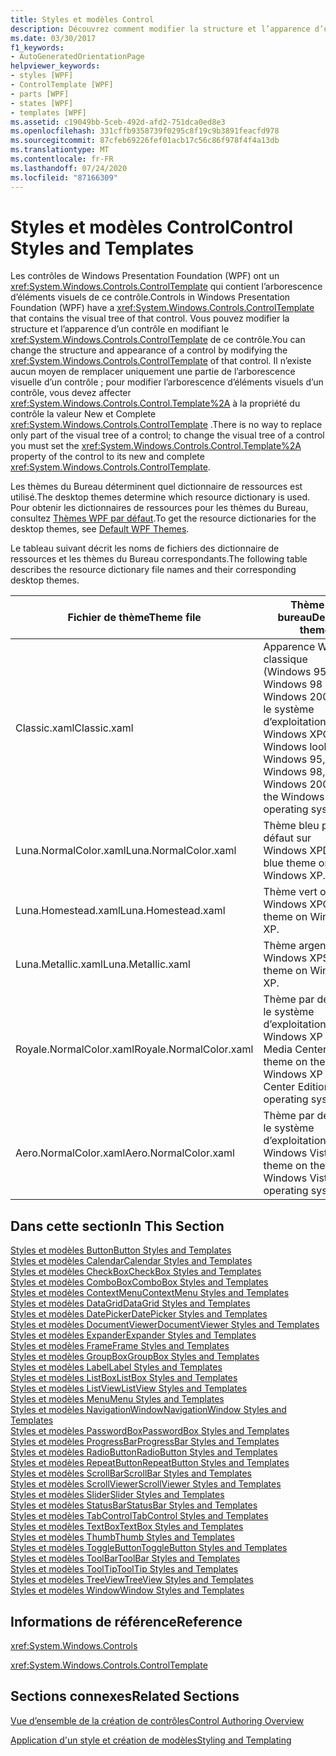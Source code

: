 ```yaml
---
title: Styles et modèles Control
description: Découvrez comment modifier la structure et l’apparence d’un contrôle Windows Presentation Foundation en modifiant le ControlTemplate de ce contrôle.
ms.date: 03/30/2017
f1_keywords:
- AutoGeneratedOrientationPage
helpviewer_keywords:
- styles [WPF]
- ControlTemplate [WPF]
- parts [WPF]
- states [WPF]
- templates [WPF]
ms.assetid: c19049bb-5ceb-492d-afd2-751dca0ed8e3
ms.openlocfilehash: 331cffb9358739f0295c8f19c9b3891feacfd978
ms.sourcegitcommit: 87cfeb69226fef01acb17c56c86f978f4f4a13db
ms.translationtype: MT
ms.contentlocale: fr-FR
ms.lasthandoff: 07/24/2020
ms.locfileid: "87166309"
---
```

# <a name="control-styles-and-templates"></a><span data-ttu-id="1ae1a-103">Styles et modèles Control</span><span class="sxs-lookup"><span data-stu-id="1ae1a-103">Control Styles and Templates</span></span>
<span data-ttu-id="1ae1a-104">Les contrôles de Windows Presentation Foundation (WPF) ont un <xref:System.Windows.Controls.ControlTemplate> qui contient l’arborescence d’éléments visuels de ce contrôle.</span><span class="sxs-lookup"><span data-stu-id="1ae1a-104">Controls in Windows Presentation Foundation (WPF) have a <xref:System.Windows.Controls.ControlTemplate> that contains the visual tree of that control.</span></span> <span data-ttu-id="1ae1a-105">Vous pouvez modifier la structure et l’apparence d’un contrôle en modifiant le <xref:System.Windows.Controls.ControlTemplate> de ce contrôle.</span><span class="sxs-lookup"><span data-stu-id="1ae1a-105">You can change the structure and appearance of a control by modifying the <xref:System.Windows.Controls.ControlTemplate> of that control.</span></span> <span data-ttu-id="1ae1a-106">Il n’existe aucun moyen de remplacer uniquement une partie de l’arborescence visuelle d’un contrôle ; pour modifier l’arborescence d’éléments visuels d’un contrôle, vous devez affecter <xref:System.Windows.Controls.Control.Template%2A> à la propriété du contrôle la valeur New et Complete <xref:System.Windows.Controls.ControlTemplate> .</span><span class="sxs-lookup"><span data-stu-id="1ae1a-106">There is no way to replace only part of the visual tree of a control; to change the visual tree of a control you must set the <xref:System.Windows.Controls.Control.Template%2A> property of the control to its new and complete <xref:System.Windows.Controls.ControlTemplate>.</span></span>  
  
 <span data-ttu-id="1ae1a-107">Les thèmes du Bureau déterminent quel dictionnaire de ressources est utilisé.</span><span class="sxs-lookup"><span data-stu-id="1ae1a-107">The desktop themes determine which resource dictionary is used.</span></span> <span data-ttu-id="1ae1a-108">Pour obtenir les dictionnaires de ressources pour les thèmes du Bureau, consultez [Thèmes WPF par défaut](https://github.com/Microsoft/WPF-Samples/tree/master/Graphics/2DTransforms).</span><span class="sxs-lookup"><span data-stu-id="1ae1a-108">To get the resource dictionaries for the desktop themes, see [Default WPF Themes](https://github.com/Microsoft/WPF-Samples/tree/master/Graphics/2DTransforms).</span></span>  
  
 <span data-ttu-id="1ae1a-109">Le tableau suivant décrit les noms de fichiers des dictionnaire de ressources et les thèmes du Bureau correspondants.</span><span class="sxs-lookup"><span data-stu-id="1ae1a-109">The following table describes the resource dictionary file names and their corresponding desktop themes.</span></span>  
  
|<span data-ttu-id="1ae1a-110">Fichier de thème</span><span class="sxs-lookup"><span data-stu-id="1ae1a-110">Theme file</span></span>|<span data-ttu-id="1ae1a-111">Thème du bureau</span><span class="sxs-lookup"><span data-stu-id="1ae1a-111">Desktop theme</span></span>|  
|----------------|-------------------|  
|<span data-ttu-id="1ae1a-112">Classic.xaml</span><span class="sxs-lookup"><span data-stu-id="1ae1a-112">Classic.xaml</span></span>|<span data-ttu-id="1ae1a-113">Apparence Windows classique (Windows 95, Windows 98 et Windows 2000) sur le système d’exploitation Windows XP</span><span class="sxs-lookup"><span data-stu-id="1ae1a-113">Classic Windows look (from Windows 95, Windows 98, and Windows 2000) on the Windows XP operating system..</span></span>|  
|<span data-ttu-id="1ae1a-114">Luna.NormalColor.xaml</span><span class="sxs-lookup"><span data-stu-id="1ae1a-114">Luna.NormalColor.xaml</span></span>|<span data-ttu-id="1ae1a-115">Thème bleu par défaut sur Windows XP</span><span class="sxs-lookup"><span data-stu-id="1ae1a-115">Default blue theme on Windows XP.</span></span>|  
|<span data-ttu-id="1ae1a-116">Luna.Homestead.xaml</span><span class="sxs-lookup"><span data-stu-id="1ae1a-116">Luna.Homestead.xaml</span></span>|<span data-ttu-id="1ae1a-117">Thème vert olive sur Windows XP</span><span class="sxs-lookup"><span data-stu-id="1ae1a-117">Olive theme on Windows XP.</span></span>|  
|<span data-ttu-id="1ae1a-118">Luna.Metallic.xaml</span><span class="sxs-lookup"><span data-stu-id="1ae1a-118">Luna.Metallic.xaml</span></span>|<span data-ttu-id="1ae1a-119">Thème argent sur Windows XP</span><span class="sxs-lookup"><span data-stu-id="1ae1a-119">Silver theme on Windows XP.</span></span>|  
|<span data-ttu-id="1ae1a-120">Royale.NormalColor.xaml</span><span class="sxs-lookup"><span data-stu-id="1ae1a-120">Royale.NormalColor.xaml</span></span>|<span data-ttu-id="1ae1a-121">Thème par défaut sur le système d’exploitation Windows XP Édition Media Center</span><span class="sxs-lookup"><span data-stu-id="1ae1a-121">Default theme on the Windows XP Media Center Edition operating system.</span></span>|  
|<span data-ttu-id="1ae1a-122">Aero.NormalColor.xaml</span><span class="sxs-lookup"><span data-stu-id="1ae1a-122">Aero.NormalColor.xaml</span></span>|<span data-ttu-id="1ae1a-123">Thème par défaut sur le système d’exploitation Windows Vista</span><span class="sxs-lookup"><span data-stu-id="1ae1a-123">Default theme on the Windows Vista operating system.</span></span>|  
  
## <a name="in-this-section"></a><span data-ttu-id="1ae1a-124">Dans cette section</span><span class="sxs-lookup"><span data-stu-id="1ae1a-124">In This Section</span></span>  
 [<span data-ttu-id="1ae1a-125">Styles et modèles Button</span><span class="sxs-lookup"><span data-stu-id="1ae1a-125">Button Styles and Templates</span></span>](button-styles-and-templates.md)  
 [<span data-ttu-id="1ae1a-126">Styles et modèles Calendar</span><span class="sxs-lookup"><span data-stu-id="1ae1a-126">Calendar Styles and Templates</span></span>](calendar-styles-and-templates.md)  
 [<span data-ttu-id="1ae1a-127">Styles et modèles CheckBox</span><span class="sxs-lookup"><span data-stu-id="1ae1a-127">CheckBox Styles and Templates</span></span>](checkbox-styles-and-templates.md)  
 [<span data-ttu-id="1ae1a-128">Styles et modèles ComboBox</span><span class="sxs-lookup"><span data-stu-id="1ae1a-128">ComboBox Styles and Templates</span></span>](combobox-styles-and-templates.md)  
 [<span data-ttu-id="1ae1a-129">Styles et modèles ContextMenu</span><span class="sxs-lookup"><span data-stu-id="1ae1a-129">ContextMenu Styles and Templates</span></span>](contextmenu-styles-and-templates.md)  
 [<span data-ttu-id="1ae1a-130">Styles et modèles DataGrid</span><span class="sxs-lookup"><span data-stu-id="1ae1a-130">DataGrid Styles and Templates</span></span>](datagrid-styles-and-templates.md)  
 [<span data-ttu-id="1ae1a-131">Styles et modèles DatePicker</span><span class="sxs-lookup"><span data-stu-id="1ae1a-131">DatePicker Styles and Templates</span></span>](datepicker-styles-and-templates.md)  
 [<span data-ttu-id="1ae1a-132">Styles et modèles DocumentViewer</span><span class="sxs-lookup"><span data-stu-id="1ae1a-132">DocumentViewer Styles and Templates</span></span>](documentviewer-styles-and-templates.md)  
 [<span data-ttu-id="1ae1a-133">Styles et modèles Expander</span><span class="sxs-lookup"><span data-stu-id="1ae1a-133">Expander Styles and Templates</span></span>](expander-styles-and-templates.md)  
 [<span data-ttu-id="1ae1a-134">Styles et modèles Frame</span><span class="sxs-lookup"><span data-stu-id="1ae1a-134">Frame Styles and Templates</span></span>](frame-styles-and-templates.md)  
 [<span data-ttu-id="1ae1a-135">Styles et modèles GroupBox</span><span class="sxs-lookup"><span data-stu-id="1ae1a-135">GroupBox Styles and Templates</span></span>](groupbox-styles-and-templates.md)  
 [<span data-ttu-id="1ae1a-136">Styles et modèles Label</span><span class="sxs-lookup"><span data-stu-id="1ae1a-136">Label Styles and Templates</span></span>](label-styles-and-templates.md)  
 [<span data-ttu-id="1ae1a-137">Styles et modèles ListBox</span><span class="sxs-lookup"><span data-stu-id="1ae1a-137">ListBox Styles and Templates</span></span>](listbox-styles-and-templates.md)  
 [<span data-ttu-id="1ae1a-138">Styles et modèles ListView</span><span class="sxs-lookup"><span data-stu-id="1ae1a-138">ListView Styles and Templates</span></span>](listview-styles-and-templates.md)  
 [<span data-ttu-id="1ae1a-139">Styles et modèles Menu</span><span class="sxs-lookup"><span data-stu-id="1ae1a-139">Menu Styles and Templates</span></span>](menu-styles-and-templates.md)  
 [<span data-ttu-id="1ae1a-140">Styles et modèles NavigationWindow</span><span class="sxs-lookup"><span data-stu-id="1ae1a-140">NavigationWindow Styles and Templates</span></span>](navigationwindow-styles-and-templates.md)  
 [<span data-ttu-id="1ae1a-141">Styles et modèles PasswordBox</span><span class="sxs-lookup"><span data-stu-id="1ae1a-141">PasswordBox Styles and Templates</span></span>](passwordbox-styles-and-templates.md)  
 [<span data-ttu-id="1ae1a-142">Styles et modèles ProgressBar</span><span class="sxs-lookup"><span data-stu-id="1ae1a-142">ProgressBar Styles and Templates</span></span>](progressbar-styles-and-templates.md)  
 [<span data-ttu-id="1ae1a-143">Styles et modèles RadioButton</span><span class="sxs-lookup"><span data-stu-id="1ae1a-143">RadioButton Styles and Templates</span></span>](radiobutton-styles-and-templates.md)  
 [<span data-ttu-id="1ae1a-144">Styles et modèles RepeatButton</span><span class="sxs-lookup"><span data-stu-id="1ae1a-144">RepeatButton Styles and Templates</span></span>](repeatbutton-styles-and-templates.md)  
 [<span data-ttu-id="1ae1a-145">Styles et modèles ScrollBar</span><span class="sxs-lookup"><span data-stu-id="1ae1a-145">ScrollBar Styles and Templates</span></span>](scrollbar-styles-and-templates.md)  
 [<span data-ttu-id="1ae1a-146">Styles et modèles ScrollViewer</span><span class="sxs-lookup"><span data-stu-id="1ae1a-146">ScrollViewer Styles and Templates</span></span>](scrollviewer-styles-and-templates.md)  
 [<span data-ttu-id="1ae1a-147">Styles et modèles Slider</span><span class="sxs-lookup"><span data-stu-id="1ae1a-147">Slider Styles and Templates</span></span>](slider-styles-and-templates.md)  
 [<span data-ttu-id="1ae1a-148">Styles et modèles StatusBar</span><span class="sxs-lookup"><span data-stu-id="1ae1a-148">StatusBar Styles and Templates</span></span>](statusbar-styles-and-templates.md)  
 [<span data-ttu-id="1ae1a-149">Styles et modèles TabControl</span><span class="sxs-lookup"><span data-stu-id="1ae1a-149">TabControl Styles and Templates</span></span>](tabcontrol-styles-and-templates.md)  
 [<span data-ttu-id="1ae1a-150">Styles et modèles TextBox</span><span class="sxs-lookup"><span data-stu-id="1ae1a-150">TextBox Styles and Templates</span></span>](textbox-styles-and-templates.md)  
 [<span data-ttu-id="1ae1a-151">Styles et modèles Thumb</span><span class="sxs-lookup"><span data-stu-id="1ae1a-151">Thumb Styles and Templates</span></span>](thumb-styles-and-templates.md)  
 [<span data-ttu-id="1ae1a-152">Styles et modèles ToggleButton</span><span class="sxs-lookup"><span data-stu-id="1ae1a-152">ToggleButton Styles and Templates</span></span>](togglebutton-styles-and-templates.md)  
 [<span data-ttu-id="1ae1a-153">Styles et modèles ToolBar</span><span class="sxs-lookup"><span data-stu-id="1ae1a-153">ToolBar Styles and Templates</span></span>](toolbar-styles-and-templates.md)  
 [<span data-ttu-id="1ae1a-154">Styles et modèles ToolTip</span><span class="sxs-lookup"><span data-stu-id="1ae1a-154">ToolTip Styles and Templates</span></span>](tooltip-styles-and-templates.md)  
 [<span data-ttu-id="1ae1a-155">Styles et modèles TreeView</span><span class="sxs-lookup"><span data-stu-id="1ae1a-155">TreeView Styles and Templates</span></span>](treeview-styles-and-templates.md)  
 [<span data-ttu-id="1ae1a-156">Styles et modèles Window</span><span class="sxs-lookup"><span data-stu-id="1ae1a-156">Window Styles and Templates</span></span>](window-styles-and-templates.md)  
  
## <a name="reference"></a><span data-ttu-id="1ae1a-157">Informations de référence</span><span class="sxs-lookup"><span data-stu-id="1ae1a-157">Reference</span></span>  
 <xref:System.Windows.Controls>  
  
 <xref:System.Windows.Controls.ControlTemplate>  
  
## <a name="related-sections"></a><span data-ttu-id="1ae1a-158">Sections connexes</span><span class="sxs-lookup"><span data-stu-id="1ae1a-158">Related Sections</span></span>  
 [<span data-ttu-id="1ae1a-159">Vue d’ensemble de la création de contrôles</span><span class="sxs-lookup"><span data-stu-id="1ae1a-159">Control Authoring Overview</span></span>](control-authoring-overview.md)  
  
 [<span data-ttu-id="1ae1a-160">Application d'un style et création de modèles</span><span class="sxs-lookup"><span data-stu-id="1ae1a-160">Styling and Templating</span></span>](../../../desktop-wpf/fundamentals/styles-templates-overview.md)
